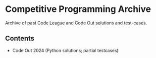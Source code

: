 # Competitive Programming Archive

Archive of past Code League and Code Out solutions and test-cases.

## Contents

- Code Out 2024 (Python solutions; partial testcases)
